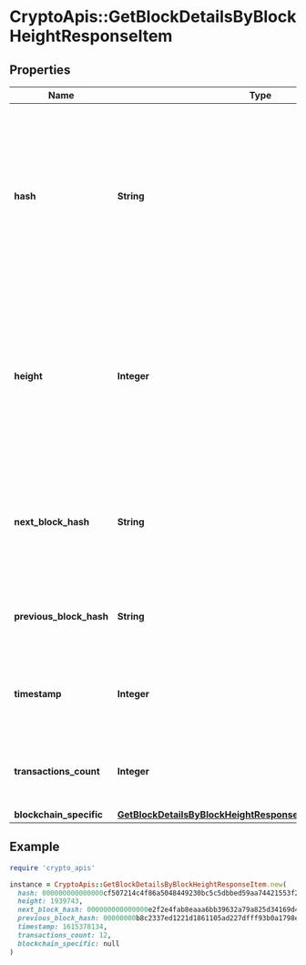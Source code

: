 # CryptoApis::GetBlockDetailsByBlockHeightResponseItem

## Properties

| Name | Type | Description | Notes |
| ---- | ---- | ----------- | ----- |
| **hash** | **String** | Represents the hash of the block, which is its unique identifier. It represents a cryptographic digital fingerprint made by hashing the block header twice through the SHA256 algorithm. |  |
| **height** | **Integer** | Represents the number of blocks in the blockchain preceding this specific block. Block numbers have no gaps. A blockchain usually starts with block 0 called the \&quot;Genesis block\&quot;. |  |
| **next_block_hash** | **String** | Represents the hash of the next block. When this is the last block of the blockchain this value will be an empty string. |  |
| **previous_block_hash** | **String** | Represents the hash of the previous block, also known as the parent block. |  |
| **timestamp** | **Integer** | Defines the exact date/time when this block was mined in Unix Timestamp. |  |
| **transactions_count** | **Integer** | Represents the total number of all transactions as part of this block. |  |
| **blockchain_specific** | [**GetBlockDetailsByBlockHeightResponseItemBlockchainSpecific**](GetBlockDetailsByBlockHeightResponseItemBlockchainSpecific.md) |  |  |

## Example

```ruby
require 'crypto_apis'

instance = CryptoApis::GetBlockDetailsByBlockHeightResponseItem.new(
  hash: 000000000000000cf507214c4f86a5048449230bc5c5dbbed59aa74421553f26,
  height: 1939743,
  next_block_hash: 000000000000000e2f2e4fab8eaaa6bb39632a79a825d34169d451a86959fe04,
  previous_block_hash: 00000000b8c2337ed1221d1861105ad227dfff93b0a1798e78fb6edff58925f5,
  timestamp: 1615378134,
  transactions_count: 12,
  blockchain_specific: null
)
```

